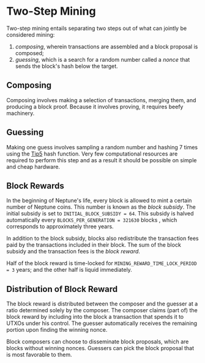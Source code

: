 # Two-Step Mining

Two-step mining entails separating two steps out of what can jointly be considered mining:
 1. *composing*, wherein transactions are assembled and a block proposal is composed;
 2. *guessing*, which is a search for a random number called a *nonce* that sends the block's hash below the target.

## Composing

Composing involves making a selection of transactions, merging them, and producing a block proof. Because it involves proving, it requires beefy machinery.

## Guessing

Making one guess involves sampling a random number and hashing 7 times using the [Tip5](https://eprint.iacr.org/2023/107) hash function. Very few computational resources are required to perform this step and as a result it should be possible on simple and cheap hardware.

## Block Rewards

In the beginning of Neptune's life, every block is allowed to mint a certain number of Neptune coins. This number is known as the *block subsidy*. The initial subsidy is set to `INITIAL_BLOCK_SUBSIDY = 64`. This subsidy is halved automatically every `BLOCKS_PER_GENERATION = 321630` blocks , which corresponds to approximately three years.

In addition to the block subsidy, blocks also redistribute the transaction fees paid by the transactions included in their block. The sum of the block subsidy and the transaction fees is the *block reward*.

Half of the block reward is time-locked for `MINING_REWARD_TIME_LOCK_PERIOD = 3` years; and the other half is liquid immediately.

## Distribution of Block Reward

The block reward is distributed between the composer and the guesser at a ratio determined solely by the composer. The composer claims (part of) the block reward by including into the block a transaction that spends it to UTXOs under his control. The guesser automatically receives the remaining portion upon finding the winning nonce.

Block composers can choose to disseminate block proposals, which are blocks without winning nonces. Guessers can pick the block proposal that is most favorable to them.
